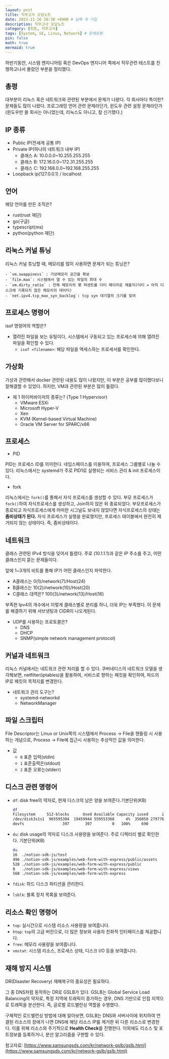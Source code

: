```yaml
---
layout: post
title: 직무고사 오답노트
date: 2023-11-26 20:30 +0900 # 날짜 꼭 기입
description: 직무고사 오답노트
category: [취준, 직무고사] 
tags: [System, SE, Linux, Network] # 문제유형
pin: false
math: true
mermaid: true
---
```

하반기동안, 시스템 엔지니어링 혹은 DevOps 엔지니어 쪽에서 직무관련 테스트를 진행하고나서 몰랐던 부분을  정리했다.
<!--more-->


## 총평


대부분이 리눅스 혹은 네트워크와 관련된 부분에서 문제가 나왔다. 각 회사마다 특이한? 문제들도 많이 나왔다. 프로그래밍 언어 관련 문제라던가, 윈도우 관련 설정 문제라던가 (윈도우만 쓸 회사는 아니었는데, 리눅스도 아니고, 참 신기했다.) 


## IP 종류

- Public IP(전세계 공통 IP)
- Private IP(하나의 네트워크 내부 IP)
	- 클래스 A: 10.0.0.0~10.255.255.255
	- 클래스 B: 172.16.0.0~172.31.255.255
	- 클래스 C: 192.168.0.0~192.168.255.255
- Loopback ip(127.0.0.1) / localhost

## 언어


해당 언어를 만든 조직은? 

- rust(rust 재단)
- go(구글)
- typescript(ms)
- python(python 재단)

## 리눅스 커널 튜닝


리눅스 커널 튜닝할 때, 메모리를 많이 사용하면 문제가 되는 튜닝은? 

	- `vm.swappiness` : 가상메모리 공간을 확보
	- `file.max`: 시스템에서 열 수 있는 파일의 최대 수
	- `vm.dirty_ratio` : 전체 메모리의 몇 퍼센트를 더티 페이지로 채울지(더티 = 아직 디스크에 기록되지 않은 메모리의 데이터)
	- `net.ipv4.tcp_max_syn_backlog`: tcp syn 대기열의 크기를 짖어

## 프로세스 명령어


isof 명령어의 역할은?

- 열려진 파일을 보는 유틸이다, 시스템에서 구동되고 있는 프로세스에 의해 열려진 파일을 확인할 수 있다.
	- `isof <filename>`: 해당 파일을 액세스하는 프로세서를 확인한다.

## 가상화


가상과 관련해서 docker 관련된 내용도 많이 나왔지만, 이 부분은 공부를 많이했다보니 잘해결할 수 있었다. 하지만, VM과 관련된 부분은 많이 틀렸다.

- 제 1 하이퍼바이저의 종류는? (Type 1 Hypervisor)
	- VMware ESXi
	- Microsoft Hyper-V
	- Xen
	- KVM (Kernel-based Virtual Machine)
	- Oracle VM Server for SPARC/x86

## 프로세스

- PID

PID는 프로세스 ID를 의미한다. 네임스페이스를 이용하여, 프로세스 그룹별로 나눌 수 있다. 리눅스에서는 systemd가 주로 PID1로 실행되는 서비스 관리 & init 프로세스이다.

- fork

리눅스에서는 `fork()`를 통해서 자식 프로세스를 생성할 수 있다. 부모 프로세스가 `fork()`하여 자식프로세스를 생성하고, Join하지 않은 뒤 종료되었다. 부모프로세스가 종료되고 자식프로세스에게 어떠한 시그널도 보내지 않았다면 자식프로세스의 상태는 **좀비상태가 된다.** 자식 프로세스가 실행을 완료했지만, 프로세스 테이블에서 완전히 제거되지 않는 상태이다. 즉, 좀비상태이다. 


## 네트워크


클래스 관련된 IPv4 방식을 잊어서 틀렸다. 주로 (10.1.1.1)과 같은 IP 주소를 주고, 어떤 클래스인지 묻는 문제들이다.


앞에 1~3개의 비트를 통해 IP가 어떤 클래스인지 파악한다.

- A클래스는 0(1)/network(7)/Host(24)
- B클래스는 10(2)/network(10)/Host(20)
- C클래스 대역은? 100(3)/network(13)/Host(16)

부족한 Ipv4의 개수에서 이렇게 클래스별로 분리를 하니, 더욱 IP는 부족했다. 이 문제를 해결하기 위해 서브넷팅과 CIDR이 나오게된다.

- UDP를 사용하는 프로토콜은?
	- DNS
	- DHCP
	- SNMP(simple network management protocol)

## 커널과 네트워크


리눅스 커널에서는 네트워크 관련 처리를 할 수 있다. 쿠버네티스의 네트워크 모델을 생각해보면, netfilter(iptables)을 활용하여, 서비스로 향하는 패킷을 확인하여, 파드의 IP로 패킷의 목적지를 변경한다.

- 네트워크 관리 도구는?
	- systemd-networkd
	- NetworkManager

## 파일 스크립터


File Descriptor는 Linux or Unix쪽의 시스템에서 Process -> File을 핸들링 시 사용하는 개념으로, Process -> File에 접근시 사용하는 추상적인 값을 의미한다.

- 값
	- `0` 표준 입력(stdin)
	- `1` 표준출력은(stdout)
	- `2` 표준 오류는(stderr)

## 디스크 관련 명령어

- `df`: disk free의 약자로, 현재 디스크의 남은 양을 보여준다.기본단위(KB)

	```bash
	df
	Filesystem     512-blocks      Used Available Capacity iused      ifree %iused  Mounted on
	/dev/disk3s1s1  965595304  19459944 559553368     4%  356050 2797766840    0%   /
	devfs                 397       397         0   100%     690          0  100%   /dev
	```

- `du`: disk usage의 약자로 디스크 사용량을 보여준다. 주로 디렉터리 별로 확인한다. 기본단위(KB)

	```bash
	du
	16	./notion-sdk-js/test
	496	./notion-sdk-js/examples/web-form-with-express/public/assets
	520	./notion-sdk-js/examples/web-form-with-express/public
	8	./notion-sdk-js/examples/web-form-with-express/views
	568	./notion-sdk-js/examples/web-form-with-express
	```

- `fdisk`: 하드 디스크 파티션을 관리한다.
- `lsblk`: 블록 장치 목록을 보여준다.

## 리소스 확인 명령어

- `top`: 실시간으로 시스템 리소스 사용량을 보여줍니다.
- `htop`: `top`의 고급 버전으로, 더 많은 정보와 사용자 친화적 인터페이스를 제공합니다.
- `free`: 메모리 사용량을 보여줍니다.
- `vmstat`: 시스템 리소스, 프로세스 상태, 디스크 I/O 등을 보여줍니다.

## 재해 방지 시스템


DR(Disaster Recovery) 재해복구의 중요성은 필요하다.


그 중 DNS처럼 동작하는 DR로 GSLB가 있다. GSLB는 Global Service Load Balancing의 약자로, 특정 지역에 트래픽이 증가하는 경우, DNS 기반으로 인접 지역으로 트래픽을 분산한다. 즉, 글로벌 로드밸런싱 역할을 수행했다.


구체적인 로드밸런싱 방법에 대해 알아보면, GSLB는 DNS와 서버사이에 위치하여 연결된 리소스의 장애가 나면 DNS에 해당 리소스 IP를 제거한 뒤 다른 리소스로 변경한다. 이를 위해 리소스와 주기적으로 **Health Check**를 진행한다. 이외에도 리소스 및 포트정보를 등록하거나, 분산 알고리즘을 구현할 수 있다.


참고자료: [https://www.samsungsds.com/kr/network-gslb/gslb.html](https://www.samsungsds.com/kr/network-gslb/gslb.html)

